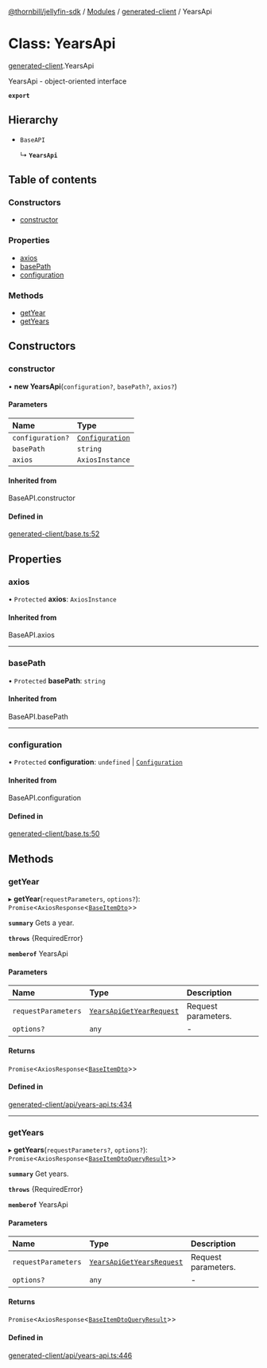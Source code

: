 [@thornbill/jellyfin-sdk](../README.md) / [Modules](../modules.md) / [generated-client](../modules/generated_client.md) / YearsApi

# Class: YearsApi

[generated-client](../modules/generated_client.md).YearsApi

YearsApi - object-oriented interface

**`export`**

## Hierarchy

- `BaseAPI`

  ↳ **`YearsApi`**

## Table of contents

### Constructors

- [constructor](generated_client.YearsApi.md#constructor)

### Properties

- [axios](generated_client.YearsApi.md#axios)
- [basePath](generated_client.YearsApi.md#basepath)
- [configuration](generated_client.YearsApi.md#configuration)

### Methods

- [getYear](generated_client.YearsApi.md#getyear)
- [getYears](generated_client.YearsApi.md#getyears)

## Constructors

### constructor

• **new YearsApi**(`configuration?`, `basePath?`, `axios?`)

#### Parameters

| Name | Type |
| :------ | :------ |
| `configuration?` | [`Configuration`](generated_client.Configuration.md) |
| `basePath` | `string` |
| `axios` | `AxiosInstance` |

#### Inherited from

BaseAPI.constructor

#### Defined in

[generated-client/base.ts:52](https://github.com/thornbill/jellyfin-sdk-typescript/blob/21a118e/src/generated-client/base.ts#L52)

## Properties

### axios

• `Protected` **axios**: `AxiosInstance`

#### Inherited from

BaseAPI.axios

___

### basePath

• `Protected` **basePath**: `string`

#### Inherited from

BaseAPI.basePath

___

### configuration

• `Protected` **configuration**: `undefined` \| [`Configuration`](generated_client.Configuration.md)

#### Inherited from

BaseAPI.configuration

#### Defined in

[generated-client/base.ts:50](https://github.com/thornbill/jellyfin-sdk-typescript/blob/21a118e/src/generated-client/base.ts#L50)

## Methods

### getYear

▸ **getYear**(`requestParameters`, `options?`): `Promise`<`AxiosResponse`<[`BaseItemDto`](../interfaces/generated_client.BaseItemDto.md)\>\>

**`summary`** Gets a year.

**`throws`** {RequiredError}

**`memberof`** YearsApi

#### Parameters

| Name | Type | Description |
| :------ | :------ | :------ |
| `requestParameters` | [`YearsApiGetYearRequest`](../interfaces/generated_client.YearsApiGetYearRequest.md) | Request parameters. |
| `options?` | `any` | - |

#### Returns

`Promise`<`AxiosResponse`<[`BaseItemDto`](../interfaces/generated_client.BaseItemDto.md)\>\>

#### Defined in

[generated-client/api/years-api.ts:434](https://github.com/thornbill/jellyfin-sdk-typescript/blob/21a118e/src/generated-client/api/years-api.ts#L434)

___

### getYears

▸ **getYears**(`requestParameters?`, `options?`): `Promise`<`AxiosResponse`<[`BaseItemDtoQueryResult`](../interfaces/generated_client.BaseItemDtoQueryResult.md)\>\>

**`summary`** Get years.

**`throws`** {RequiredError}

**`memberof`** YearsApi

#### Parameters

| Name | Type | Description |
| :------ | :------ | :------ |
| `requestParameters` | [`YearsApiGetYearsRequest`](../interfaces/generated_client.YearsApiGetYearsRequest.md) | Request parameters. |
| `options?` | `any` | - |

#### Returns

`Promise`<`AxiosResponse`<[`BaseItemDtoQueryResult`](../interfaces/generated_client.BaseItemDtoQueryResult.md)\>\>

#### Defined in

[generated-client/api/years-api.ts:446](https://github.com/thornbill/jellyfin-sdk-typescript/blob/21a118e/src/generated-client/api/years-api.ts#L446)
